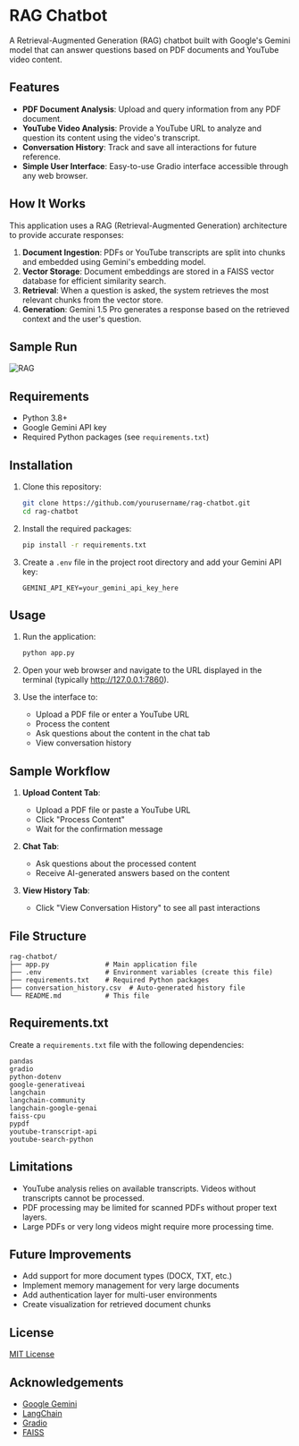 # RAG Chatbot

A Retrieval-Augmented Generation (RAG) chatbot built with Google's Gemini model that can answer questions based on PDF documents and YouTube video content.

## Features

- **PDF Document Analysis**: Upload and query information from any PDF document.
- **YouTube Video Analysis**: Provide a YouTube URL to analyze and question its content using the video's transcript.
- **Conversation History**: Track and save all interactions for future reference.
- **Simple User Interface**: Easy-to-use Gradio interface accessible through any web browser.

## How It Works

This application uses a RAG (Retrieval-Augmented Generation) architecture to provide accurate responses:

1. **Document Ingestion**: PDFs or YouTube transcripts are split into chunks and embedded using Gemini's embedding model.
2. **Vector Storage**: Document embeddings are stored in a FAISS vector database for efficient similarity search.
3. **Retrieval**: When a question is asked, the system retrieves the most relevant chunks from the vector store.
4. **Generation**: Gemini 1.5 Pro generates a response based on the retrieved context and the user's question.

## Sample Run
![RAG](https://github.com/user-attachments/assets/f0e04053-05b9-42ca-8bdb-373bc713f905)


## Requirements

- Python 3.8+
- Google Gemini API key
- Required Python packages (see `requirements.txt`)

## Installation

1. Clone this repository:
   ```bash
   git clone https://github.com/yourusername/rag-chatbot.git
   cd rag-chatbot
   ```

2. Install the required packages:
   ```bash
   pip install -r requirements.txt
   ```

3. Create a `.env` file in the project root directory and add your Gemini API key:
   ```
   GEMINI_API_KEY=your_gemini_api_key_here
   ```

## Usage

1. Run the application:
   ```bash
   python app.py
   ```

2. Open your web browser and navigate to the URL displayed in the terminal (typically http://127.0.0.1:7860).

3. Use the interface to:
   - Upload a PDF file or enter a YouTube URL
   - Process the content
   - Ask questions about the content in the chat tab
   - View conversation history

## Sample Workflow

1. **Upload Content Tab**:
   - Upload a PDF file or paste a YouTube URL
   - Click "Process Content"
   - Wait for the confirmation message

2. **Chat Tab**:
   - Ask questions about the processed content
   - Receive AI-generated answers based on the content

3. **View History Tab**:
   - Click "View Conversation History" to see all past interactions

## File Structure

```
rag-chatbot/
├── app.py              # Main application file
├── .env                # Environment variables (create this file)
├── requirements.txt    # Required Python packages
├── conversation_history.csv  # Auto-generated history file
└── README.md           # This file
```

## Requirements.txt

Create a `requirements.txt` file with the following dependencies:

```
pandas
gradio
python-dotenv
google-generativeai
langchain
langchain-community
langchain-google-genai
faiss-cpu
pypdf
youtube-transcript-api
youtube-search-python
```

## Limitations

- YouTube analysis relies on available transcripts. Videos without transcripts cannot be processed.
- PDF processing may be limited for scanned PDFs without proper text layers.
- Large PDFs or very long videos might require more processing time.

## Future Improvements

- Add support for more document types (DOCX, TXT, etc.)
- Implement memory management for very large documents
- Add authentication layer for multi-user environments
- Create visualization for retrieved document chunks

## License

[MIT License](LICENSE)

## Acknowledgements

- [Google Gemini](https://ai.google.dev/)
- [LangChain](https://python.langchain.com/)
- [Gradio](https://gradio.app/)
- [FAISS](https://github.com/facebookresearch/faiss)
